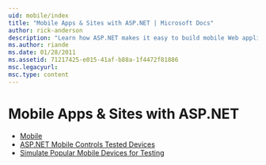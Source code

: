 ```yaml
---
uid: mobile/index
title: "Mobile Apps & Sites with ASP.NET | Microsoft Docs"
author: rick-anderson
description: "Learn how ASP.NET makes it easy to build mobile Web applications"
ms.author: riande
ms.date: 01/28/2011
ms.assetid: 71217425-e015-41af-b88a-1f4472f81886
msc.legacyurl: 
msc.type: content
---
```

# Mobile Apps & Sites with ASP.NET

- [Mobile](overview.md)
- [ASP.NET Mobile Controls Tested Devices](tested-devices.md)
- [Simulate Popular Mobile Devices for Testing](device-simulators.md)
